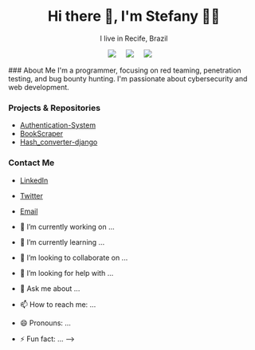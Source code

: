 <h1 align='center'> Hi there 👋, I'm Stefany  👩‍💻 </h1>

<p align='center'>
  I live in Recife, Brazil
</p>

<p align='center'>
  <a href="https://twitter.com/stefany_vasc"><img src="https://img.shields.io/badge/twitter-%231DA1F2.svg?&style=for-the-badge&logo=twitter&logoColor=white" /></a>&nbsp;&nbsp;&nbsp;&nbsp;
  <a href="https://www.linkedin.com/in/stefanyvasconcelos/"><img src="https://img.shields.io/badge/linkedin-%230077B5.svg?&style=for-the-badge&logo=linkedin&logoColor=white" /></a>&nbsp;&nbsp;&nbsp;&nbsp;
  <a href="mailto:stefany.vasc.sa@gmail.com?subject=Olá%20Stefany"><img src="https://img.shields.io/badge/gmail-%23D14836.svg?&style=for-the-badge&logo=gmail&logoColor=white" /></a>&nbsp;&nbsp;&nbsp;&nbsp;

</p>
### About Me
I'm a programmer, focusing on red teaming, penetration testing, and bug bounty hunting. I'm passionate about cybersecurity and web development.

### Projects & Repositories
- [Authentication-System](https://github.com/iAtifAhmad/Authentication-System)
- [BookScraper](https://github.com/iAtifAhmad/BookScraper)
- [Hash_converter-django](https://github.com/iAtifAhmad/Hash_converter-django)

### Contact Me
- [LinkedIn](https://linkedin.com/in/atif-ahmad-031850238)
- [Twitter](https://twitter.com/yourhandle)
- [Email](mailto:atifahmad13200@gmail.com)

- 🔭 I’m currently working on ...
- 🌱 I’m currently learning ...
- 👯 I’m looking to collaborate on ...
- 🤔 I’m looking for help with ...
- 💬 Ask me about ...
- 📫 How to reach me: ...
- 😄 Pronouns: ...
- ⚡ Fun fact: ...
-->
